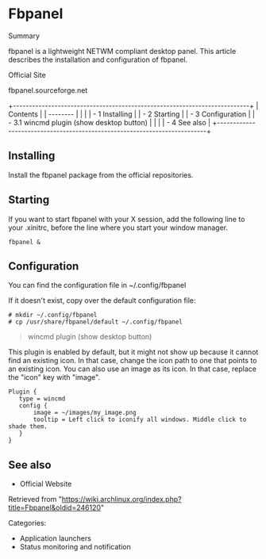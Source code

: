 Fbpanel
=======

Summary

fbpanel is a lightweight NETWM compliant desktop panel. This article
describes the installation and configuration of fbpanel.

Official Site

fbpanel.sourceforge.net

+--------------------------------------------------------------------------+
| Contents                                                                 |
| --------                                                                 |
|                                                                          |
| -   1 Installing                                                         |
| -   2 Starting                                                           |
| -   3 Configuration                                                      |
|     -   3.1 wincmd plugin (show desktop button)                          |
|                                                                          |
| -   4 See also                                                           |
+--------------------------------------------------------------------------+

Installing
----------

Install the fbpanel package from the official repositories.

Starting
--------

If you want to start fbpanel with your X session, add the following line
to your .xinitrc, before the line where you start your window manager.

    fbpanel &

Configuration
-------------

You can find the configuration file in ~/.config/fbpanel

If it doesn't exist, copy over the default configuration file:

    # mkdir ~/.config/fbpanel
    # cp /usr/share/fbpanel/default ~/.config/fbpanel

> wincmd plugin (show desktop button)

This plugin is enabled by default, but it might not show up because it
cannot find an existing icon. In that case, change the icon path to one
that points to an existing icon. You can also use an image as its icon.
In that case, replace the "icon" key with "image".

    Plugin {
       type = wincmd
       config {
           image = ~/images/my_image.png
           tooltip = Left click to iconify all windows. Middle click to shade them.
       }
    }

See also
--------

-   Official Website

Retrieved from
"https://wiki.archlinux.org/index.php?title=Fbpanel&oldid=246120"

Categories:

-   Application launchers
-   Status monitoring and notification
